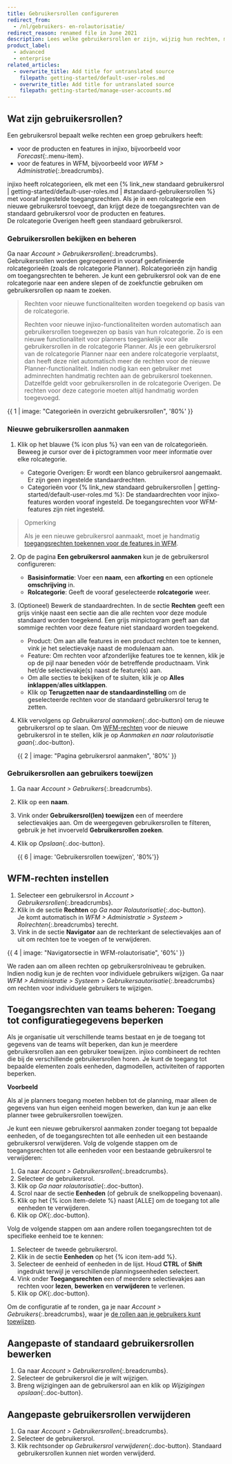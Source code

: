 ```yaml
---
title: Gebruikersrollen configureren
redirect_from:
  - /nl/gebruikers- en-rolautorisatie/
redirect_reason: renamed file in June 2021
description: Lees welke gebruikersrollen er zijn, wijzig hun rechten, maak nieuwe rollen aan en wijs gebruikersrollen aan gebruikers toe).
product_label:
  - advanced
  - enterprise
related_articles:
  - overwrite_title: Add title for untranslated source
    filepath: getting-started/default-user-roles.md
  - overwrite_title: Add title for untranslated source
    filepath: getting-started/manage-user-accounts.md
---
```


## Wat zijn gebruikersrollen?

Een gebruikersrol bepaalt welke rechten een groep gebruikers heeft:

- voor de producten en features in injixo, bijvoorbeeld voor _Forecast_{:.menu-item}.
- voor de features in WFM, bijvoorbeeld voor _WFM > Administratie_{:.breadcrumbs}.

injixo heeft rolcategorieen, elk met een {% link_new standaard gebruikersrol | getting-started/default-user-roles.md | #standaard-gebruikersrollen %} met vooraf ingestelde toegangsrechten. Als je in een rolcategorie een nieuwe gebruikersrol toevoegt, dan krijgt deze de toegangsrechten van de standaard gebruikersrol voor de producten en features.<br>
De rolcategorie Overigen heeft geen standaard gebruikersrol.

### Gebruikersrollen bekijken en beheren

Ga naar _Account > Gebruikersrollen_{:.breadcrumbs}.  
   Gebruikersrollen worden gegroepeerd in vooraf gedefinieerde rolcategorieën (zoals de rolcategorie Planner). Rolcategorieën zijn handig om toegangsrechten te beheren. Je kunt een gebruikersrol ook van de ene rolcategorie naar een andere slepen of de zoekfunctie gebruiken om gebruikersrollen op  naam te zoeken.
   
   > Rechten voor nieuwe functionaliteiten worden toegekend op basis van de rolcategorie.  
   >   
   >Rechten voor nieuwe injixo-functionaliteiten worden automatisch aan gebruikersrollen toegewezen op basis van hun rolcategorie. Zo is een nieuwe functionaliteit voor planners toegankelijk voor alle gebruikersrollen in de rolcategorie Planner. Als je een gebruikersrol van de rolcategorie Planner naar een andere rolcategorie verplaatst, dan heeft deze niet automatisch meer de rechten voor de nieuwe Planner-functionaliteit. Indien nodig kan een gebruiker met adminrechten handmatig rechten aan de gebruikersrol toekennen. Datzelfde geldt voor gebruikersrollen in de rolcategorie Overigen. De rechten voor deze categorie moeten altijd handmatig worden toegevoegd.

   {{ 1 | image: "Categorieën in overzicht gebruikersrollen", '80%' }}

### Nieuwe gebruikersrollen aanmaken

1. Klik op het blauwe {% icon plus %} van een van de rolcategorieën. Beweeg je cursor over de **i** pictogrammen voor meer informatie over elke rolcategorie.

   - Categorie Overigen: Er wordt een blanco gebruikersrol aangemaakt. Er zijn geen ingestelde standaardrechten.
   - Categorieën voor {% link_new standaard gebruikersrollen | getting-started/default-user-roles.md %}: De standaardrechten voor injixo-features worden vooraf ingesteld.  De toegangsrechten voor WFM-features zijn niet ingesteld. 
  > Opmerking
  >
  > Als je een nieuwe gebruikersrol aanmaakt, moet je handmatig [toegangsrechten toekennen voor de features in WFM](#wfm-rechten-instellen).

2. Op de pagina **Een gebruikersrol aanmaken** kun je de gebruikersrol configureren:

   - **Basisinformatie**: Voer een **naam**, een **afkorting** en een optionele **omschrijving** in.
   - **Rolcategorie**: Geeft de vooraf geselecteerde **rolcategorie** weer.

3. (Optioneel) Bewerk de standaardrechten. In de sectie **Rechten** geeft een grijs vinkje naast een sectie aan die alle rechten voor deze module standaard worden toegekend. Een grijs minpictogram geeft aan dat sommige rechten voor deze feature niet standaard worden toegekend.  
   - Product: Om aan alle features in een product rechten toe te kennen, vink je het selectievakje naast de modulenaam aan.
   - Feature: Om rechten voor afzonderlijke features toe te kennen, klik je op de pijl naar beneden vóór de betreffende productnaam. Vink het/de selectievakje(s) naast de feature(s) aan.
   - Om alle secties te bekijken of te sluiten, klik je op **Alles inklappen**/**alles uitklappen**.
   - Klik op **Terugzetten naar de standaardinstelling** om de geselecteerde rechten voor de standaard gebruikersrol terug te zetten.
4. Klik vervolgens op _Gebruikersrol aanmaken_{:.doc-button} om de nieuwe gebruikersrol op te slaan. Om [WFM-rechten](#wfm-rechten-instellen) voor de nieuwe gebruikersrol in te stellen, klik je op _Aanmaken en naar rolautorisatie gaan_{:.doc-button}.

   {{ 2 | image: "Pagina gebruikersrol aanmaken", '80%' }}

### Gebruikersrollen aan gebruikers toewijzen

1. Ga naar _Account > Gebruikers_{:.breadcrumbs}.
2. Klik op een **naam**.
3. Vink onder **Gebruikersrol(len) toewijzen** een of meerdere selectievakjes aan. Om de weergegeven gebruikersrollen te filteren, gebruik je het invoerveld **Gebruikersrollen zoeken**.
4. Klik op _Opslaan_{:.doc-button}.

   {{ 6 | image: 'Gebruikersrollen toewijzen', '80%'}}

## WFM-rechten instellen

1. Selecteer een gebruikersrol in _Account > Gebruikersrollen_{:.breadcrumbs}.
2. Klik in de sectie **Rechten** op _Ga naar Rolautorisatie_{:.doc-button}.  
   Je komt automatisch in _WFM > Administratie > Systeem > Rolrechten_{:.breadcrumbs} terecht.
3. Vink in de sectie **Navigator** aan de rechterkant  de selectievakjes aan of uit om rechten toe te voegen of te verwijderen.

{{ 4 | image: "Navigatorsectie in WFM-rolautorisatie", '60%' }}

We raden aan om alleen rechten op gebruikersrolniveau te gebruiken. Indien nodig kun je de rechten voor individuele gebruikers wijzigen. Ga naar _WFM > Administratie > Systeem > Gebruikersautorisatie_{:.breadcrumbs} om rechten voor individuele gebruikers te wijzigen.

## Toegangsrechten van teams beheren: Toegang tot configuratiegegevens beperken

Als je organisatie uit verschillende teams bestaat en je de toegang tot gegevens van de teams wilt beperken, dan kun je meerdere gebruikersrollen aan een gebruiker toewijzen. injixo combineert de rechten die bij de verschillende gebruikersrollen horen. Je kunt de toegang tot bepaalde elementen zoals eenheden, dagmodellen, activiteiten of rapporten beperken.

**Voorbeeld**

Als al je planners toegang moeten hebben tot de planning, maar alleen de gegevens van hun eigen eenheid mogen bewerken, dan kun je aan elke planner twee gebruikersrollen toewijzen.

Je kunt een nieuwe gebruikersrol aanmaken zonder toegang tot bepaalde eenheden, of de toegangsrechten tot alle eenheden uit een bestaande gebruikersrol verwijderen. Volg de volgende stappen om de toegangsrechten tot alle eenheden voor een bestaande gebruikersrol te verwijderen:

1. Ga naar _Account > Gebruikersrollen_{:.breadcrumbs}.
2. Selecteer de gebruikersrol.
3. Klik op _Ga naar rolautorisatie_{:.doc-button}.
4. Scrol naar de sectie **Eenheden** (of gebruik de snelkoppeling bovenaan).
5. Klik op het {% icon item-delete %} naast [ALLE] om de toegang tot alle eenheden te verwijderen.
6. Klik op _OK_{:.doc-button}.

Volg de volgende stappen om aan andere rollen toegangsrechten tot de specifieke eenheid toe te kennen: 

1. Selecteer de tweede gebruikersrol.
2. Klik in de sectie **Eenheden** op het {% icon item-add %}.
3. Selecteer de eenheid of eenheden in de lijst. Houd **CTRL** of **Shift** ingedrukt terwijl je verschillende planningseenheden selecteert.
4. Vink onder **Toegangsrechten** een of meerdere selectievakjes aan rechten voor **lezen**, **bewerken** en **verwijderen** te verlenen.
5. Klik op _OK_{:.doc-button}.

Om de configuratie af te ronden, ga je naar _Account > Gebruikers_{:.breadcrumbs}, waar je [de rollen aan je gebruikers kunt toewijzen](#gebruikersrollen-aan-gebruikers-toewijzen).


## Aangepaste of standaard gebruikersrollen bewerken

1. Ga naar _Account > Gebruikersrollen_{:.breadcrumbs}.
2. Selecteer de gebruikersrol die je wilt wijzigen.
3. Breng wijzigingen aan de gebruikersrol aan en klik op _Wijzigingen opslaan_{:.doc-button}.

## Aangepaste gebruikersrollen verwijderen

1. Ga naar _Account > Gebruikersrollen_{:.breadcrumbs}.
2. Selecteer de gebruikersrol.
3. Klik rechtsonder op _Gebruikersrol verwijderen_{:.doc-button}. Standaard gebruikersrollen kunnen niet worden verwijderd.
